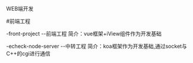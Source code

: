 WEB端开发

#前端工程


-front-project --前端工程
简介：vue框架+iView组件作为开发基础
      

-echeck-node-server --中转工程
简介：koa框架作为开发基础,通过socket与C++的cgi进行通信


